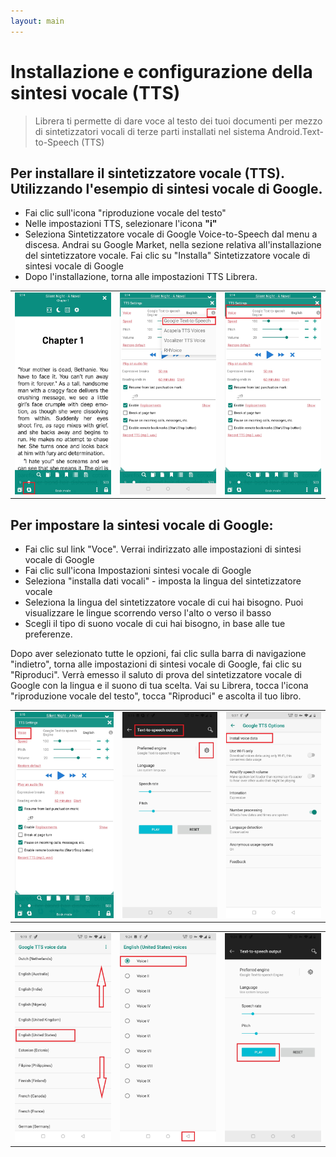 ```yaml
---
layout: main
---
```


# Installazione e configurazione della sintesi vocale (TTS)

> Librera ti permette di dare voce al testo dei tuoi documenti per mezzo di sintetizzatori vocali di terze parti installati nel sistema Android.Text-to-Speech (TTS)

## Per installare il sintetizzatore vocale (TTS). Utilizzando l'esempio di sintesi vocale di Google.

* Fai clic sull'icona &quot;riproduzione vocale del testo&quot;
* Nelle impostazioni TTS, selezionare l'icona **&quot;i&quot;**
* Seleziona Sintetizzatore vocale di Google Voice-to-Speech dal menu a discesa. Andrai su Google Market, nella sezione relativa all'installazione del sintetizzatore vocale. Fai clic su &quot;Installa&quot; Sintetizzatore vocale di sintesi vocale di Google
* Dopo l'installazione, torna alle impostazioni TTS Librera.

||||
|-|-|-|
|![](1.jpg)|![](3.jpg)|![](2.jpg)|

## Per impostare la sintesi vocale di Google:

* Fai clic sul link &quot;Voce&quot;. Verrai indirizzato alle impostazioni di sintesi vocale di Google
* Fai clic sull'icona Impostazioni sintesi vocale di Google
* Seleziona &quot;installa dati vocali&quot; - imposta la lingua del sintetizzatore vocale
* Seleziona la lingua del sintetizzatore vocale di cui hai bisogno. Puoi visualizzare le lingue scorrendo verso l'alto o verso il basso
* Scegli il tipo di suono vocale di cui hai bisogno, in base alle tue preferenze.

Dopo aver selezionato tutte le opzioni, fai clic sulla barra di navigazione &quot;indietro&quot;, torna alle impostazioni di sintesi vocale di Google, fai clic su &quot;Riproduci&quot;. Verrà emesso il saluto di prova del sintetizzatore vocale di Google con la lingua e il suono di tua scelta. Vai su Librera, tocca l'icona &quot;riproduzione vocale del testo&quot;, tocca &quot;Riproduci&quot; e ascolta il tuo libro.

||||
|-|-|-|
|![](4.jpg)|![](5.jpg)|![](6.jpg)|

||||
|-|-|-|
|![](7.jpg)|![](8.jpg)|![](9.jpg)|
